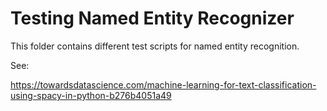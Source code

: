 # Testing Named Entity Recognizer

This folder contains different test scripts for named entity recognition. 

See: 

https://towardsdatascience.com/machine-learning-for-text-classification-using-spacy-in-python-b276b4051a49